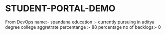 # STUDENT-PORTAL-DEMO
From DevOps
name:- spandana
education :- currently pursuing in aditya degree college
aggretrate percentange :- 88 percentage 
no of backlogs:- 0
